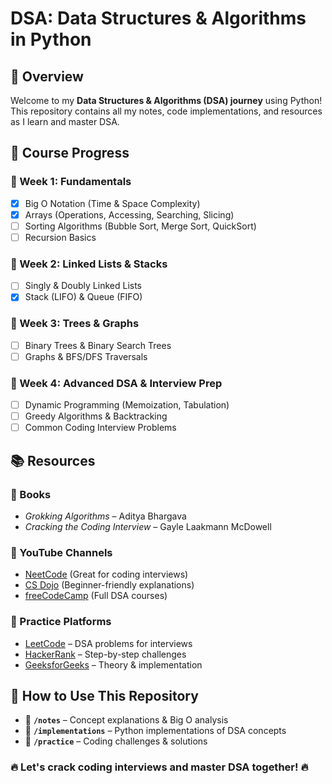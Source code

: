 # DSA: Data Structures & Algorithms in Python

## 📌 Overview
Welcome to my **Data Structures & Algorithms (DSA) journey** using Python! This repository contains all my notes, code implementations, and resources as I learn and master DSA.

## 📖 Course Progress
### 🔹 Week 1: Fundamentals
- [x] Big O Notation (Time & Space Complexity)
- [x] Arrays (Operations, Accessing, Searching, Slicing)
- [ ] Sorting Algorithms (Bubble Sort, Merge Sort, QuickSort)
- [ ] Recursion Basics

### 🔹 Week 2: Linked Lists & Stacks
- [ ] Singly & Doubly Linked Lists
- [X] Stack (LIFO) & Queue (FIFO)

### 🔹 Week 3: Trees & Graphs
- [ ] Binary Trees & Binary Search Trees
- [ ] Graphs & BFS/DFS Traversals

### 🔹 Week 4: Advanced DSA & Interview Prep
- [ ] Dynamic Programming (Memoization, Tabulation)
- [ ] Greedy Algorithms & Backtracking
- [ ] Common Coding Interview Problems

## 📚 Resources
### 🔹 Books
- *Grokking Algorithms* – Aditya Bhargava
- *Cracking the Coding Interview* – Gayle Laakmann McDowell

### 🔹 YouTube Channels
- [NeetCode](https://www.youtube.com/c/NeetCode) (Great for coding interviews)
- [CS Dojo](https://www.youtube.com/c/CSDojo) (Beginner-friendly explanations)
- [freeCodeCamp](https://www.youtube.com/c/Freecodecamp) (Full DSA courses)

### 🔹 Practice Platforms
- [LeetCode](https://leetcode.com/) – DSA problems for interviews
- [HackerRank](https://www.hackerrank.com/domains/tutorials/10-days-of-algorithms) – Step-by-step challenges
- [GeeksforGeeks](https://www.geeksforgeeks.org/data-structures/) – Theory & implementation

## 🚀 How to Use This Repository
- 📂 **`/notes`** – Concept explanations & Big O analysis
- 📂 **`/implementations`** – Python implementations of DSA concepts
- 📂 **`/practice`** – Coding challenges & solutions

### 🔥 Let's crack coding interviews and master DSA together! 🔥

